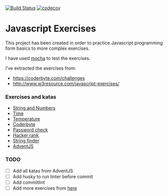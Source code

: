 [![Build Status](https://travis-ci.org/JuanMaRuiz/javascript-exercises.png?branch=master)](https://travis-ci.org/JuanMaRuiz/javascript-exercises)
[![codecov](https://codecov.io/gh/JuanMaRuiz/javascript-exercises/branch/master/graph/badge.svg)](https://codecov.io/gh/JuanMaRuiz/javascript-exercises)

# Javascript Exercises

This project has been created in order to practice Javascript programming form basics to more complex exercises.

I have used [mocha](https://mochajs.org/) to test the exercises.

I've extracted the exercises from:

-   https://coderbyte.com/challenges
-   http://www.w3resource.com/javascript-exercises/

### Exercises and katas

* [String and Numbers](./00_Strings-and-Numbers/README.md)
* [Time](./01_Time/README.md)
* [Temperature](./02_temperature/README.md)
* [Coderbyte](./03_coderbyte-easy/README.md)
* [Password check](./04-password-check/README.md)
* [Hacker rank](./05-hacker-rank/README.md)
* [String finder](./06-string-finder/README.md)
* [AdventJS](./07-adventjs/README.md)

### TODO

- [ ] Add all katas from AdventJS
- [ ] Add husky to run linter before commit
- [ ] Add commitlint
- [ ] Add more exercises from [here](http://www.w3resource.com/javascript-exercises/javascript-functions-exercises.php)
